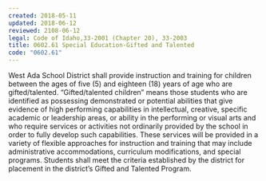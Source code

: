 ```yaml
---
created: 2018-05-11
updated: 2018-06-12
reviewed: 2108-06-12
legal: Code of Idaho,33-2001 (Chapter 20), 33-2003
title: 0602.61 Special Education-Gifted and Talented
code: "0602.61"
---
```


West Ada School District shall provide instruction and training for children between the ages of five (5) and eighteen (18) years of age who are gifted/talented. “Gifted/talented children” means those students who are identified as possessing demonstrated or potential abilities that give evidence of high performing capabilities in intellectual, creative, specific academic or leadership areas, or ability in the performing or visual arts and who require services or activities not ordinarily provided by the school in order to fully develop such capabilities. These services will be provided in a variety of flexible approaches for instruction and training that may include administrative accommodations, curriculum modifications, and special programs. Students shall meet the criteria established by the district for placement in the district’s Gifted and Talented Program.

